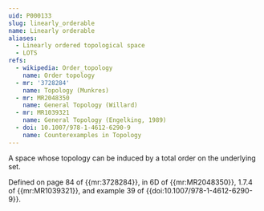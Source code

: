 ```yaml
---
uid: P000133
slug: linearly_orderable
name: Linearly orderable
aliases:
  - Linearly ordered topological space
  - LOTS
refs:
  - wikipedia: Order_topology
    name: Order topology
  - mr: '3728284'
    name: Topology (Munkres)
  - mr: MR2048350
    name: General Topology (Willard)
  - mr: MR1039321
    name: General Topology (Engelking, 1989)
  - doi: 10.1007/978-1-4612-6290-9
    name: Counterexamples in Topology
---
```


A space whose topology can be induced by a total order on the underlying set.

Defined on page 84 of {{mr:3728284}}, in 6D of {{mr:MR2048350}}, 1.7.4 of {{mr:MR1039321}}, and example 39 of {{doi:10.1007/978-1-4612-6290-9}}.